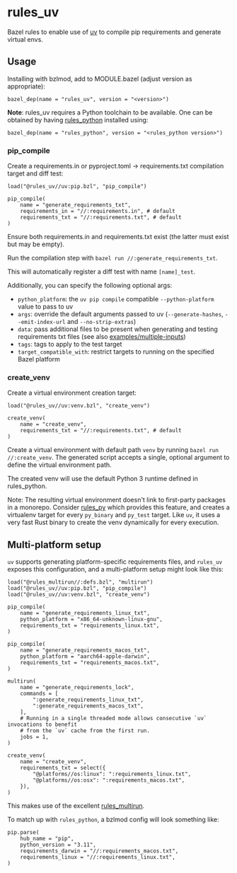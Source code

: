# rules_uv

Bazel rules to enable use of [uv](https://github.com/astral-sh/uv) to compile pip requirements and generate virtual envs.

## Usage

Installing with bzlmod, add to MODULE.bazel (adjust version as appropriate):

```starlark
bazel_dep(name = "rules_uv", version = "<version>")
```

**Note**: rules_uv requires a Python toolchain to be available. One can be obtained by having [rules_python](https://github.com/bazelbuild/rules_python) installed using:

```starlark
bazel_dep(name = "rules_python", version = "<rules_python version>")
```

### pip_compile

Create a requirements.in or pyproject.toml -> requirements.txt compilation target and diff test:

```starlark
load("@rules_uv//uv:pip.bzl", "pip_compile")

pip_compile(
    name = "generate_requirements_txt",
    requirements_in = "//:requirements.in", # default
    requirements_txt = "//:requirements.txt", # default
)
```

Ensure both requirements.in and requirements.txt exist (the latter must exist but may be empty).

Run the compilation step with `bazel run //:generate_requirements_txt`.

This will automatically register a diff test with name `[name]_test`.

Additionally, you can specify the following optional args:

- `python_platform`: the `uv pip compile` compatible `--python-platform` value to pass to uv
- `args`: override the default arguments passed to uv (`--generate-hashes`, `--emit-index-url` and `--no-strip-extras`)
- `data`: pass additional files to be present when generating and testing requirements txt files (see also [examples/multiple-inputs](examples/multiple-inputs/))
- `tags`: tags to apply to the test target
- `target_compatible_with`: restrict targets to running on the specified Bazel platform

### create_venv

Create a virtual environment creation target:

```starlark
load("@rules_uv//uv:venv.bzl", "create_venv")

create_venv(
    name = "create_venv",
    requirements_txt = "//:requirements.txt", # default
)
```

Create a virtual environment with default path `venv` by running `bazel run //:create_venv`. The generated script accepts a single, optional argument to define the virtual environment path.

The created venv will use the default Python 3 runtime defined in rules_python.

Note: The resulting virtual environment doesn't link to first-party packages in a monorepo. Consider [rules_py](https://github.com/aspect-build/rules_py) which provides this feature, and creates a virtualenv target for every `py_binary` and `py_test` target. Like `uv`, it uses a very fast Rust binary to create the venv dynamically for every execution.

## Multi-platform setup

`uv` supports generating platform-specific requirements files, and `rules_uv` exposes this configuration, and a multi-platform setup might look like this:

```starlark
load("@rules_multirun//:defs.bzl", "multirun")
load("@rules_uv//uv:pip.bzl", "pip_compile")
load("@rules_uv//uv:venv.bzl", "create_venv")

pip_compile(
    name = "generate_requirements_linux_txt",
    python_platform = "x86_64-unknown-linux-gnu",
    requirements_txt = "requirements_linux.txt",
)

pip_compile(
    name = "generate_requirements_macos_txt",
    python_platform = "aarch64-apple-darwin",
    requirements_txt = "requirements_macos.txt",
)

multirun(
    name = "generate_requirements_lock",
    commands = [
        ":generate_requirements_linux_txt",
        ":generate_requirements_macos_txt",
    ],
    # Running in a single threaded mode allows consecutive `uv` invocations to benefit
    # from the `uv` cache from the first run.
    jobs = 1,
)

create_venv(
    name = "create_venv",
    requirements_txt = select({
        "@platforms//os:linux": ":requirements_linux.txt",
        "@platforms//os:osx": ":requirements_macos.txt",
    }),
)
```

This makes use of the excellent [rules_multirun](https://github.com/keith/rules_multirun).

To match up with `rules_python`, a bzlmod config will look something like:

```starlark
pip.parse(
    hub_name = "pip",
    python_version = "3.11",
    requirements_darwin = "//:requirements_macos.txt",
    requirements_linux = "//:requirements_linux.txt",
)
```
